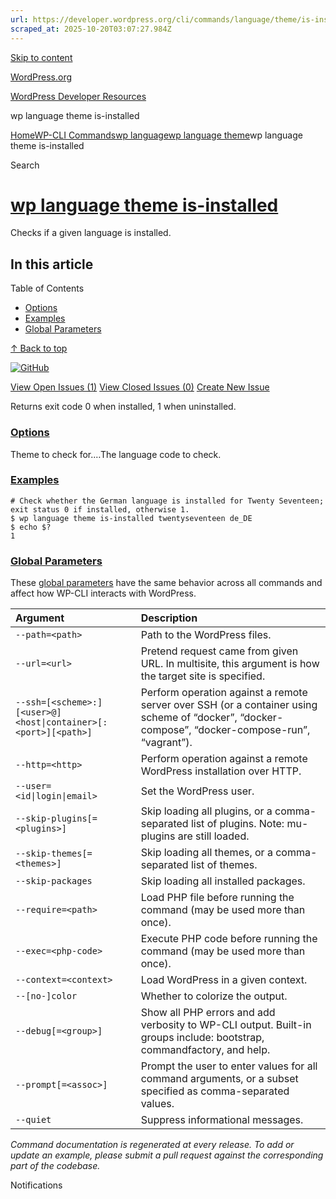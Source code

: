 ```yaml
---
url: https://developer.wordpress.org/cli/commands/language/theme/is-installed/
scraped_at: 2025-10-20T03:07:27.984Z
---
```


[Skip to content](https://developer.wordpress.org/cli/commands/language/theme/is-installed/#wp--skip-link--target)

[WordPress.org](https://wordpress.org/)

[WordPress Developer Resources](https://developer.wordpress.org/)

wp language theme is-installed


[Home](https://developer.wordpress.org/)[WP-CLI Commands](https://developer.wordpress.org/cli/commands/)[wp language](https://developer.wordpress.org/cli/commands/language/)[wp language theme](https://developer.wordpress.org/cli/commands/language/theme/)wp language theme is-installed

Search

# [wp language theme is-installed](https://developer.wordpress.org/cli/commands/language/theme/is-installed/)

Checks if a given language is installed.

## In this article

Table of Contents

- [Options](https://developer.wordpress.org/cli/commands/language/theme/is-installed/#options)
- [Examples](https://developer.wordpress.org/cli/commands/language/theme/is-installed/#examples)
- [Global Parameters](https://developer.wordpress.org/cli/commands/language/theme/is-installed/#global-parameters)

[↑ Back to top](https://developer.wordpress.org/cli/commands/language/theme/is-installed/#wp--skip-link--target)

[![GitHub](https://make.wordpress.org/cli/wp-content/plugins/wporg-cli/assets/images/github-mark.svg)](https://github.com/wp-cli/language-command)

[View Open Issues (1)](https://github.com/login?return_to=%2Fissues%3Fq%3Dlabel%3Acommand%3Alanguage-theme-is-installed+sort%3Aupdated-desc+org%3Awp-cli+is%3Aopen) [View Closed Issues (0)](https://github.com/login?return_to=%2Fissues%3Fq%3Dlabel%3Acommand%3Alanguage-theme-is-installed+sort%3Aupdated-desc+org%3Awp-cli+is%3Aclosed) [Create New Issue](https://github.com/wp-cli/language-command/issues/new)

Returns exit code 0 when installed, 1 when uninstalled.

### [Options](https://developer.wordpress.org/cli/commands/language/theme/is-installed/\#options)

<theme>Theme to check for.<language>…The language code to check.

### [Examples](https://developer.wordpress.org/cli/commands/language/theme/is-installed/\#examples)

```
# Check whether the German language is installed for Twenty Seventeen; exit status 0 if installed, otherwise 1.
$ wp language theme is-installed twentyseventeen de_DE
$ echo $?
1

```

### [Global Parameters](https://developer.wordpress.org/cli/commands/language/theme/is-installed/\#global-parameters)

These [global parameters](https://make.wordpress.org/cli/handbook/config/) have the same behavior across all commands and affect how WP-CLI interacts with WordPress.

| **Argument** | **Description** |
| :-- | :-- |
| `--path=<path>` | Path to the WordPress files. |
| `--url=<url>` | Pretend request came from given URL. In multisite, this argument is how the target site is specified. |
| `--ssh=[<scheme>:][<user>@]<host\|container>[:<port>][<path>]` | Perform operation against a remote server over SSH (or a container using scheme of “docker”, “docker-compose”, “docker-compose-run”, “vagrant”). |
| `--http=<http>` | Perform operation against a remote WordPress installation over HTTP. |
| `--user=<id\|login\|email>` | Set the WordPress user. |
| `--skip-plugins[=<plugins>]` | Skip loading all plugins, or a comma-separated list of plugins. Note: mu-plugins are still loaded. |
| `--skip-themes[=<themes>]` | Skip loading all themes, or a comma-separated list of themes. |
| `--skip-packages` | Skip loading all installed packages. |
| `--require=<path>` | Load PHP file before running the command (may be used more than once). |
| `--exec=<php-code>` | Execute PHP code before running the command (may be used more than once). |
| `--context=<context>` | Load WordPress in a given context. |
| `--[no-]color` | Whether to colorize the output. |
| `--debug[=<group>]` | Show all PHP errors and add verbosity to WP-CLI output. Built-in groups include: bootstrap, commandfactory, and help. |
| `--prompt[=<assoc>]` | Prompt the user to enter values for all command arguments, or a subset specified as comma-separated values. |
| `--quiet` | Suppress informational messages. |

_Command documentation is regenerated at every release. To add or update an example, please submit a pull request against the corresponding part of the codebase._

Notifications